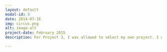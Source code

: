 ```yaml
---
layout: default
modal-id: 3
date: 2014-07-16
img: circus.png
alt: image-alt
project-date: February 2015
description: For Project 3, I was allowed to select my own project. I decided to build an odd jobs listing site for Lagosians, called the SpeciaList. I wanted to create a site for the less technologically advanced workers such as the carpenters, plumbers, and mechanics residing in the mega-city that is Lagos, Nigeria. With limited access to the internet, it is essential that these contractors be able to derive full functionality of the application via SMS. Therefore, Twilio implementation was essential to the success of my final project. Checkout out the SpeciaList <a href="https://www.speciaList.herokuapp.com">Here</a>. 

---
```

